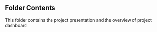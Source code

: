 ## Folder Contents  

This folder contains the project presentation and the overview of project dashboard
